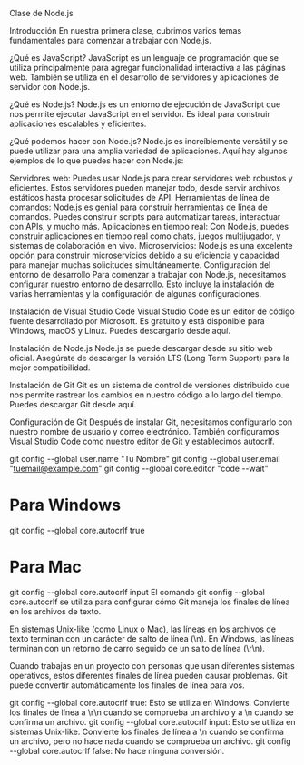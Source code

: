 Clase de Node.js 

Introducción
En nuestra primera clase, cubrimos varios temas fundamentales para comenzar a trabajar con Node.js.

¿Qué es JavaScript?
JavaScript es un lenguaje de programación que se utiliza principalmente para agregar funcionalidad interactiva a las páginas web. También se utiliza en el desarrollo de servidores y aplicaciones de servidor con Node.js.

¿Qué es Node.js?
Node.js es un entorno de ejecución de JavaScript que nos permite ejecutar JavaScript en el servidor. Es ideal para construir aplicaciones escalables y eficientes.

¿Qué podemos hacer con Node.js?
Node.js es increíblemente versátil y se puede utilizar para una amplia variedad de aplicaciones. Aquí hay algunos ejemplos de lo que puedes hacer con Node.js:

Servidores web: Puedes usar Node.js para crear servidores web robustos y eficientes. Estos servidores pueden manejar todo, desde servir archivos estáticos hasta procesar solicitudes de API.
Herramientas de línea de comandos: Node.js es genial para construir herramientas de línea de comandos. Puedes construir scripts para automatizar tareas, interactuar con APIs, y mucho más.
Aplicaciones en tiempo real: Con Node.js, puedes construir aplicaciones en tiempo real como chats, juegos multijugador, y sistemas de colaboración en vivo.
Microservicios: Node.js es una excelente opción para construir microservicios debido a su eficiencia y capacidad para manejar muchas solicitudes simultáneamente.
Configuración del entorno de desarrollo
Para comenzar a trabajar con Node.js, necesitamos configurar nuestro entorno de desarrollo. Esto incluye la instalación de varias herramientas y la configuración de algunas configuraciones.

Instalación de Visual Studio Code
Visual Studio Code es un editor de código fuente desarrollado por Microsoft. Es gratuito y está disponible para Windows, macOS y Linux. Puedes descargarlo desde aquí.

Instalación de Node.js
Node.js se puede descargar desde su sitio web oficial. Asegúrate de descargar la versión LTS (Long Term Support) para la mejor compatibilidad.

Instalación de Git
Git es un sistema de control de versiones distribuido que nos permite rastrear los cambios en nuestro código a lo largo del tiempo. Puedes descargar Git desde aquí.

Configuración de Git
Después de instalar Git, necesitamos configurarlo con nuestro nombre de usuario y correo electrónico. También configuramos Visual Studio Code como nuestro editor de Git y establecimos autocrlf.

git config --global user.name "Tu Nombre"
git config --global user.email "tuemail@example.com"
git config --global core.editor "code --wait"
# Para Windows
git config --global core.autocrlf true
# Para Mac
git config --global core.autocrlf input
El comando git config --global core.autocrlf se utiliza para configurar cómo Git maneja los finales de línea en los archivos de texto.

En sistemas Unix-like (como Linux o Mac), las líneas en los archivos de texto terminan con un carácter de salto de línea (\n). En Windows, las líneas terminan con un retorno de carro seguido de un salto de línea (\r\n).

Cuando trabajas en un proyecto con personas que usan diferentes sistemas operativos, estos diferentes finales de línea pueden causar problemas. Git puede convertir automáticamente los finales de línea para vos.

git config --global core.autocrlf true: Esto se utiliza en Windows. Convierte los finales de línea a \r\n cuando se comprueba un archivo y a \n cuando se confirma un archivo.
git config --global core.autocrlf input: Esto se utiliza en sistemas Unix-like. Convierte los finales de línea a \n cuando se confirma un archivo, pero no hace nada cuando se comprueba un archivo.
git config --global core.autocrlf false: No hace ninguna conversión.